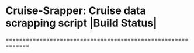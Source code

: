 # Cruise-Srapper: Cruise data scrapping script |Build Status|
=============================================================